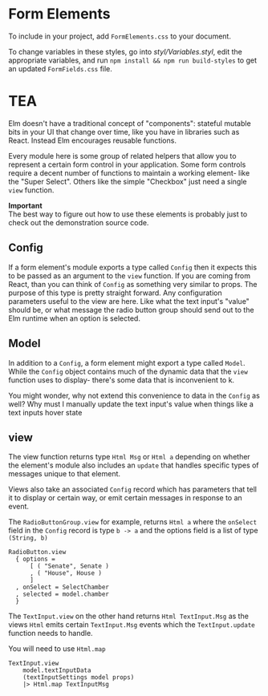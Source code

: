 # Form Elements

To include in your project, add `FormElements.css` to your document.

To change variables in these styles, go into _styl/Variables.styl_, edit the appropriate
variables, and run `npm install && npm run build-styles` to get an updated `FormFields.css` file.

# TEA

Elm doesn't have a traditional concept of "components": stateful mutable bits in your UI
that change over time, like you have in libraries such as React. Instead Elm encourages reusable functions.

Every module here is some group of related helpers that allow you to represent a certain
form control in your application. Some form controls require a decent number of functions
to maintain a working element- like the "Super Select". Others like the simple "Checkbox"
just need a single `view` function.

**Important**  
The best way to figure out how to use these elements is probably just to check out
the demonstration source code.

## Config

If a form element's module exports a type called `Config` then it expects this to be passed
as an argument to the `view` function. If you are coming from React, than you can think of
`Config` as something very similar to props. The purpose of this type is pretty straight forward.
Any configuration parameters useful to the view are here. Like what the text input's "value" should be,
or what message the radio button group should send out to the Elm runtime when an option is selected.

## Model

In addition to a `Config`, a form element might export a type called `Model`. While the
`Config` object contains much of the dynamic data that the `view` function uses to display- there's
some data that is inconvenient to k.

You might wonder, why not extend this convenience to data in the `Config` as well? Why must I manually
update the text input's value when things like a text inputs hover state

## view

The view function returns type `Html Msg` or `Html a` depending on whether the element's module
also includes an `update` that handles specific types of messages unique to that element.

Views also take an associated `Config` record which has parameters that tell it to
display or certain way, or emit certain messages in response to an event.

The `RadioButtonGroup.view` for example, returns `Html a` where the `onSelect` field in the `Config` record
is type `b -> a` and the options field is a list of type `(String, b)`

```
RadioButton.view
  { options =
      [ ( "Senate", Senate )
      , ( "House", House )
      ]
  , onSelect = SelectChamber
  , selected = model.chamber
  }
```

The `TextInput.view` on the other hand returns `Html TextInput.Msg` as the views `Html`
emits certain `TextInput.Msg` events which the `TextInput.update` function needs to handle.

You will need to use `Html.map`

```
TextInput.view
    model.textInputData
    (textInputSettings model props)
    |> Html.map TextInputMsg
```
